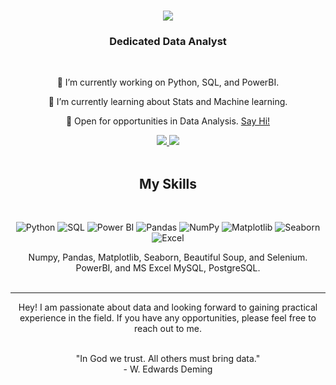 <h1 align="center">
    <img src="https://readme-typing-svg.herokuapp.com/?font=Righteous&size=35&center=true&vCenter=true&width=500&height=70&duration=4000&lines=Hi+There!+;+I'm+Komal+Gupta!;" />
</h1>

<h3 align="center">Dedicated Data Analyst</h3>

<br/>

<div align="center">
 
 🔭 I’m currently working on Python, SQL, and PowerBI.
 
 🌱 I’m currently learning about Stats and Machine learning.

💬 Open for opportunities in Data Analysis. [Say Hi!](https://www.linkedin.com/in/komal938)

 </div>
 
<div align="center"> 
  <a href="mailto:komalg.connect@gmail.com">
    <img src="https://img.shields.io/badge/Gmail-333333?style=for-the-badge&logo=gmail&logoColor=yellow" />
  </a>
  <a href="https://www.linkedin.com/in/komal938" target="_blank">
    <img src="https://img.shields.io/badge/LinkedIn-0077B5?style=for-the-badge&logo=linkedin&logoColor=white" target="_blank" />
  </a>
</div>
<br/>

 
<h2 align="center"> My Skills </h2>
</br>
<div align ="center"> 
    <p align="center">
  <img src="https://img.shields.io/badge/Python-3776AB?style=for-the-badge&logo=python&logoColor=white" alt="Python" />
  <img src="https://img.shields.io/badge/SQL-4479A1?style=for-the-badge&logo=mysql&logoColor=white" alt="SQL" />
  <img src="https://img.shields.io/badge/Power_BI-F2C811?style=for-the-badge&logo=powerbi&logoColor=black" alt="Power BI" />
  <img src="https://img.shields.io/badge/Pandas-150458?style=for-the-badge&logo=pandas&logoColor=white" alt="Pandas" />
  <img src="https://img.shields.io/badge/NumPy-013243?style=for-the-badge&logo=numpy&logoColor=white" alt="NumPy" />
  <img src="https://img.shields.io/badge/Matplotlib-11557c?style=for-the-badge&logo=python&logoColor=white" alt="Matplotlib" />
  <img src="https://img.shields.io/badge/Seaborn-3776AB?style=for-the-badge&logo=python&logoColor=white" alt="Seaborn" />
  <img src="https://img.shields.io/badge/Excel-217346?style=for-the-badge&logo=microsoft-excel&logoColor=white" alt="Excel" />
</p>
Numpy, Pandas, Matplotlib, Seaborn, Beautiful Soup, and Selenium.  </br>
PowerBI, and MS Excel
MySQL, PostgreSQL.
</div>
<br/>
<hr/>

<p align="center">Hey! I am passionate about data and looking forward to gaining practical experience in the field. If you have any opportunities, please feel free to reach out to me.</p>
<br/>
<div align="center">
"In God we trust. All others must bring data." </br> - W. Edwards Deming
</div>

<br/>
